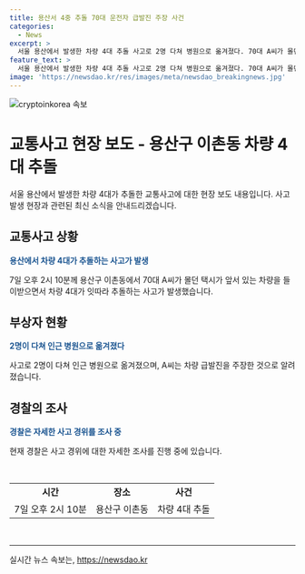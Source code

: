 ```yaml
---
title: 용산서 4중 추돌 70대 운전자 급발진 주장 사건
categories:
  - News
excerpt: >
  서울 용산에서 발생한 차량 4대 추돌 사고로 2명 다쳐 병원으로 옮겨졌다. 70대 A씨가 몰던 택시가 앞선 차량을 들이받아 발생한 사고로, A씨는 차량 급발진을 주장 중. 경찰이 사고 경위를 조사 중이다.
feature_text: >
  서울 용산에서 발생한 차량 4대 추돌 사고로 2명 다쳐 병원으로 옮겨졌다. 70대 A씨가 몰던 택시가 앞선 차량을 들이받아 발생한 사고로, A씨는 차량 급발진을 주장 중. 경찰이 사고 경위를 조사 중이다.
image: 'https://newsdao.kr/res/images/meta/newsdao_breakingnews.jpg'
---
```


<p><img src="https://newsdao.kr/res/images/meta/newsdao_breakingnews.jpg" alt="cryptoinkorea 속보" /></p>

<h1>교통사고 현장 보도 - 용산구 이촌동 차량 4대 추돌</h1>

<p data-ke-size="size16">서울 용산에서 발생한 차량 4대가 추돌한 교통사고에 대한 현장 보도 내용입니다. 사고 발생 현장과 관련된 최신 소식을 안내드리겠습니다.</p>

<h2 data-ke-size="size26">교통사고 상황</h2>

<p><b><span style="color: #1a5490;">용산에서 차량 4대가 추돌하는 사고가 발생</span></b></p>

<p>7일 오후 2시 10분께 용산구 이촌동에서 70대 A씨가 몰던 택시가 앞서 있는 차량을 들이받으면서 차량 4대가 잇따라 추돌하는 사고가 발생했습니다.</p>

<h2 data-ke-size="size26">부상자 현황</h2>

<p><b><span style="color: #1a5490;">2명이 다쳐 인근 병원으로 옮겨졌다</span></b></p>

<p>사고로 2명이 다쳐 인근 병원으로 옮겨졌으며, A씨는 차량 급발진을 주장한 것으로 알려졌습니다.</p>

<h2 data-ke-size="size26">경찰의 조사</h2>

<p><b><span style="color: #1a5490;">경찰은 자세한 사고 경위를 조사 중</span></b></p>

<p>현재 경찰은 사고 경위에 대한 자세한 조사를 진행 중에 있습니다.</p>

<p data-ke-size="size16">&nbsp;</p>

<table>
<tbody>
<tr>
<td style="text-align: center; height: 17px;"><b>시간</b></td>
<td style="text-align: center; height: 17px;"><b>장소</b></td>
<td style="text-align: center; height: 17px;"><b>사건</b></td>
</tr>
<tr>
<td style="text-align: center;">7일 오후 2시 10분</td>
<td style="text-align: center;">용산구 이촌동</td>
<td style="text-align: center;">차량 4대 추돌</td>
</tr>
</tbody>
</table>

<p data-ke-size="size16">&nbsp;</p>

<hr>

실시간 뉴스 속보는, <a href="https://newsdao.kr" rel="dofollow">https://newsdao.kr</a>



